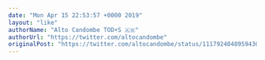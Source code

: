 ```yaml
---
date: "Mon Apr 15 22:53:57 +0000 2019"
layout: "like"
authorName: "Alto Candombe TOD☀️S 🇦🇷"
authorUrl: "https://twitter.com/altocandombe"
originalPost: "https://twitter.com/altocandombe/status/1117924048959430657"
---
```

